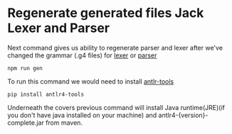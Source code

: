 # Regenerate generated files Jack Lexer and Parser

Next command gives us ability to regenerate parser and lexer after we've changed the grammar (.g4 files) for [lexer](src/languages/grammars/JackLexer.g4) or [parser](src/languages/grammars/JackParser.g4)

```
npm run gen
```
To run this command we would need to install [antlr-tools](https://github.com/antlr/antlr4-tools/blob/master/README.md) 

```
pip install antlr4-tools
```
Underneath the covers previous command will install Java runtime(JRE)(if you don't have java installed on your machine) and antlr4-{version}-complete.jar from maven.  